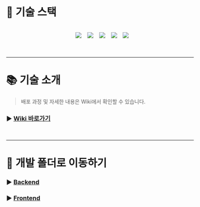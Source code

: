 # 🔧 기술 스택
<br>
<div align="center">
    &nbsp;&nbsp;&nbsp;<img src="https://img.shields.io/badge/jenkins-CF4045?style=flat&logo=jenkins&logoColor=white">
    &nbsp;&nbsp;&nbsp;<img src="https://img.shields.io/badge/docker-002260?style=flat&logo=docker&logoColor=white">
    &nbsp;&nbsp;&nbsp;<img src="https://img.shields.io/badge/kubernetes-%231572B6?style=flat&logo=kubernetes&logoColor=white">
    &nbsp;&nbsp;&nbsp;<img src="https://img.shields.io/badge/argo-EF7B4D?style=flat&logo=argo&logoColor=white">
    &nbsp;&nbsp;&nbsp;<img src="https://img.shields.io/badge/Longhorn-%23323330?style=flat&logo=Longhorn&logoColor=white">
</div>
<br><br>

---

# 📚 기술 소개
> 배포 과정 및 자세한 내용은 Wiki에서 확인할 수 있습니다.
### ▶ [**Wiki 바로가기**](https://github.com/beyond-sw-camp/be06-fin-SimKids-Dealivery/wiki/%EA%B8%B0%EC%88%A0%EC%A0%81-%EA%B3%A0%EB%AF%BC#-%EB%AC%B4%EC%A4%91%EB%8B%A8-%EB%B0%B0%ED%8F%AC%EB%A5%BC-%EC%9C%84%ED%95%9C-cicd-%EA%B5%AC%EC%B6%95)

<br>

---

# 📂 개발 폴더로 이동하기

### ▶ [**Backend**](https://github.com/beyond-sw-camp/be06-fin-SimKids-Dealivery/tree/main/backend)

### ▶ [**Frontend**](https://github.com/beyond-sw-camp/be06-fin-SimKids-Dealivery/tree/main/frontend)
